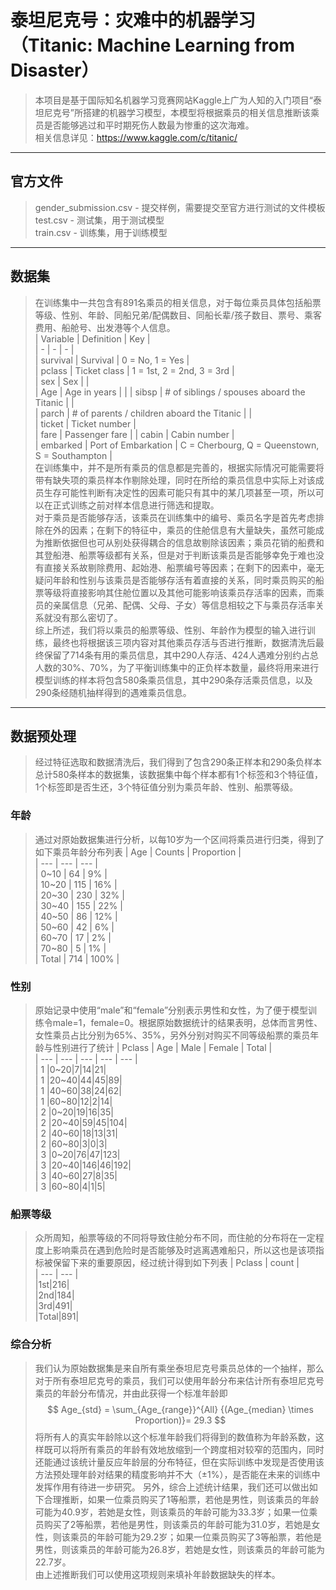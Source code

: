 # 泰坦尼克号：灾难中的机器学习（Titanic: Machine Learning from Disaster）
> 本项目是基于国际知名机器学习竞赛网站Kaggle上广为人知的入门项目“泰坦尼克号”所搭建的机器学习模型，本模型将根据乘员的相关信息推断该乘员是否能够逃过和平时期死伤人数最为惨重的这次海难。    
> 相关信息详见：https://www.kaggle.com/c/titanic/
---

## 官方文件
> gender_submission.csv - 提交样例，需要提交至官方进行测试的文件模板    
> test.csv - 测试集，用于测试模型    
> train.csv - 训练集，用于训练模型    
---

## 数据集
> 在训练集中一共包含有891名乘员的相关信息，对于每位乘员具体包括船票等级、性别、年龄、同船兄弟/配偶数目、同船长辈/孩子数目、票号、乘客费用、船舱号、出发港等个人信息。    
> | Variable | Definition | Key |    
> | - | - | - |    
> | survival | Survival | 0 = No, 1 = Yes |    
> | pclass | Ticket class | 1 = 1st, 2 = 2nd, 3 = 3rd |    
> | sex | Sex |  |    
> | Age | Age in years |  |
> | sibsp | # of siblings / spouses aboard the Titanic |  |    	
> | parch | # of parents / children aboard the Titanic |  |    
> | ticket | Ticket number |    
> | fare | Passenger fare |
> | cabin | Cabin number |    
> | embarked | Port of Embarkation | C = Cherbourg, Q = Queenstown, S = Southampton |    
> 在训练集中，并不是所有乘员的信息都是完善的，根据实际情况可能需要将带有缺失项的乘员样本作剔除处理，同时在所给的乘员信息中实际上对该成员生存可能性判断有决定性的因素可能只有其中的某几项甚至一项，所以可以在正式训练之前对样本信息进行筛选和提取。    
> 对于乘员是否能够存活，该乘员在训练集中的编号、乘员名字是首先考虑排除在外的因素；在剩下的特征中，乘员的住舱信息有大量缺失，虽然可能成为推断依据但也可从别处获得耦合的信息故剔除该因素；乘员花销的船费和其登船港、船票等级都有关系，但是对于判断该乘员是否能够幸免于难也没有直接关系故剔除费用、起始港、船票编号等因素；在剩下的因素中，毫无疑问年龄和性别与该乘员是否能够存活有着直接的关系，同时乘员购买的船票等级将直接影响其住舱位置以及其他可能影响该乘员存活率的因素，而乘员的亲属信息（兄弟、配偶、父母、子女）等信息相较之下与乘员存活率关系就没有那么密切了。    
> 综上所述，我们将以乘员的船票等级、性别、年龄作为模型的输入进行训练，最终也将根据该三项内容对其他乘员存活与否进行推断，数据清洗后最终保留了714条有用的乘员信息，其中290人存活、424人遇难分别约占总人数的30%、70%，为了平衡训练集中的正负样本数量，最终将用来进行模型训练的样本将包含580条乘员信息，其中290条存活乘员信息，以及290条经随机抽样得到的遇难乘员信息。    
---

## 数据预处理
> 经过特征选取和数据清洗后，我们得到了包含290条正样本和290条负样本总计580条样本的数据集，该数据集中每个样本都有1个标签和3个特征值，1个标签即是否生还，3个特征值分别为乘员年龄、性别、船票等级。    
### 年龄
> 通过对原始数据集进行分析，以每10岁为一个区间将乘员进行归类，得到了如下乘员年龄分布列表
> | Age | Counts | Proportion |    
> | --- | --- | --- |    
> | 0~10 | 64 | 9% |    
> | 10~20 | 115 | 16% |    
> | 20~30 | 230 | 32% |    
> | 30~40 | 155 | 22% |    
> | 40~50 | 86 | 12% |    
> | 50~60 | 42 | 6% |    
> | 60~70 | 17 | 2% |    
> | 70~80 | 5 | 1% |    
> | Total | 714 | 100% |        
### 性别
> 原始记录中使用“male”和“female”分别表示男性和女性，为了便于模型训练令male=1，female=0。根据原始数据统计的结果表明，总体而言男性、女性乘员占比分别为65%、35%，另外分别对购买不同等级船票的乘员年龄与性别进行了统计
> | Pclass | Age | Male | Female | Total |    
> | --- | --- | --- | --- | --- |    
> | 1 |0~20|7|14|21|    
> | 1 |20~40|44|45|89|    
> | 1 |40~60|38|24|62|    
> | 1 |60~80|12|2|14|    
> | 2 |0~20|19|16|35|    
> | 2 |20~40|59|45|104|    
> | 2 |40~60|18|13|31|    
> | 2 |60~80|3|0|3|    
> | 3 |0~20|76|47|123|    
> | 3 |20~40|146|46|192|    
> | 3 |40~60|27|8|35|    
> | 3 |60~80|4|1|5|       
### 船票等级
> 众所周知，船票等级的不同将导致住舱分布不同，而住舱的分布将在一定程度上影响乘员在遇到危险时是否能够及时逃离遇难船只，所以这也是该项指标被保留下来的重要原因，经过统计得到如下列表
> | Pclass | count |    
> | --- | --- |    
> |1st|216|    
> |2nd|184|    
> |3rd|491|    
> |Total|891|    
### 综合分析
> 我们认为原始数据集是来自所有乘坐泰坦尼克号乘员总体的一个抽样，那么对于所有泰坦尼克号的乘员，我们可以使用年龄分布来估计所有泰坦尼克号乘员的年龄分布情况，并由此获得一个标准年龄即
> $$ Age_{std} = \sum_{Age_{range}}^{All} {(Age_{median} \times Proportion)}= 29.3 $$
> 将所有人的真实年龄除以这个标准年龄我们将得到的数值称为年龄系数，这样既可以将所有乘员的年龄有效地放缩到一个跨度相对较窄的范围内，同时还能通过该统计量反应年龄层的分布特征，但在实际训练中发现是否使用该方法预处理年龄对结果的精度影响并不大（±1%），是否能在未来的训练中发挥作用有待进一步研究。
> 另外，综合上述统计结果，我们还可以做出如下合理推断，如果一位乘员购买了1等船票，若他是男性，则该乘员的年龄可能为40.9岁，若她是女性，则该乘员的年龄可能为33.3岁；如果一位乘员购买了2等船票，若他是男性，则该乘员的年龄可能为31.0岁，若她是女性，则该乘员的年龄可能为29.2岁；如果一位乘员购买了3等船票，若他是男性，则该乘员的年龄可能为26.8岁，若她是女性，则该乘员的年龄可能为22.7岁。    
> 由上述推断我们可以使用这项规则来填补年龄数据缺失的样本。 